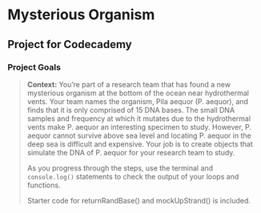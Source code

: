 # Mysterious Organism

## Project for Codecademy

### Project Goals

> **Context:** You’re part of a research team that has found a new mysterious organism at the bottom of the ocean near hydrothermal vents. Your team names the organism, Pila aequor (P. aequor), and finds that it is only comprised of 15 DNA bases. The small DNA samples and frequency at which it mutates due to the hydrothermal vents make P. aequor an interesting specimen to study. However, P. aequor cannot survive above sea level and locating P. aequor in the deep sea is difficult and expensive. Your job is to create objects that simulate the DNA of P. aequor for your research team to study.
> 
> As you progress through the steps, use the terminal and `console.log()` statements to check the output of your loops and functions. 
> 
> Starter code for returnRandBase() and mockUpStrand() is included.